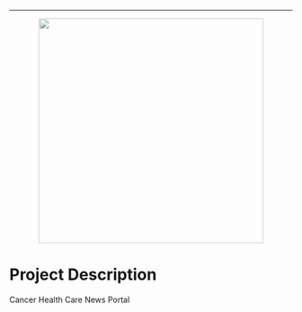 

---
<center>
<img src="images/logo-poster-transparent.png" width=400px style="opacity:0.8">
</center>


# Project Description

Cancer Health Care News Portal
